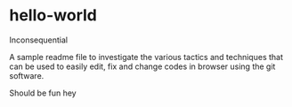 # hello-world
Inconsequential 


A sample readme file to investigate the various tactics and techniques that can be used to easily edit, fix and change codes in browser using the git software. 

Should be fun hey 

